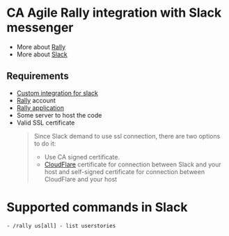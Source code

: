 # CA Agile Rally integration with Slack messenger
  - More about [Rally]
  - More about [Slack]

## Requirements
  - [Custom integration for slack]
  - [Rally] account
  - [Rally application]
  - Some server to host the code
  - Valid SSL certificate
       > Since Slack demand to use ssl connection, there are two options to do it:
       > - Use CA signed certificate.
       > - [CloudFlare] certificate for connection between Slack and your host and self-signed certificate for connection between CloudFlare and your host

# Supported commands in Slack
    - /rally us[all] - list userstories
   
 
[Rally]: <http://rallydev.com>
[Slack]: <http://slack.com>
[Custom integration for slack]: https://api.slack.com/custom-integrations
[Rally application]: https://help.rallydev.com/rally-application-manager
[CloudFlare]: https://www.cloudflare.com/
